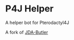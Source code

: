 # P4J Helper
A helper bot for Pterodactyl4J

A fork of [JDA-Butler](https://github.com/Almighty-Alpaca/JDA-Butler)
